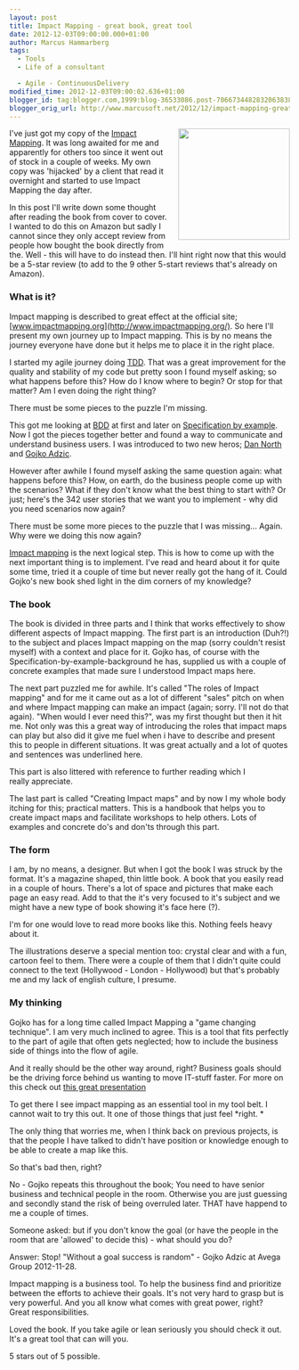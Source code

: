 ```yaml
---
layout: post
title: Impact Mapping - great book, great tool
date: 2012-12-03T09:00:00.000+01:00
author: Marcus Hammarberg
tags:
  - Tools
  - Life of a consultant

  - Agile - ContinuousDelivery
modified_time: 2012-12-03T09:00:02.636+01:00
blogger_id: tag:blogger.com,1999:blog-36533086.post-7066734482832063838
blogger_orig_url: http://www.marcusoft.net/2012/12/impact-mapping-great-book-great-tool.html
---
```



<div dir="ltr" style="text-align: left;" trbidi="on">

<div class="separator" style="clear: both; text-align: center;">

<a href="http://impactmapping.org/site/cover500.png"
data-imageanchor="1"
style="clear: right; float: right; margin-bottom: 1em; margin-left: 1em;"><img
src="http://impactmapping.org/site/cover500.png" data-border="0"
width="200" height="200" /></a>

</div>

I've just got my copy of the [Impact
Mapping](http://impactmapping.org/book.php). It was long awaited for me
and apparently for others too since it went out of stock in a couple of
weeks. My own copy was 'hijacked' by a client that read it overnight and
started to use Impact Mapping the day after.

In this post I'll write down some thought after reading the book from
cover to cover. I wanted to do this on Amazon but sadly I cannot since
they only accept review from people how bought the book directly from
the. Well - this will have to do instead then.
I'll hint right now that this would be a 5-star review (to add to the 9
other 5-start reviews that's already on Amazon).
### What is it?

<div>

Impact mapping is described to great effect at the official site;
[www.impactmapping.org](http://www.impactmapping.org/). So here I'll
present my own journey up to Impact mapping. This is by no means the
journey everyone have done but it helps me to place it in the right
place. 

</div>

<div>
</div>

<div>

I started my agile journey doing
[TDD](http://en.wikipedia.org/wiki/Test-driven_development). That was a
great improvement for the quality and stability of my code but pretty
soon I found myself asking; so what happens before this? How do I know
where to begin? Or stop for that matter? Am I even doing the right
thing?

</div>

<div>

There must be some pieces to the puzzle I'm missing. 

</div>

<div>
</div>

<div>

This got me looking at [BDD](http://dannorth.net/introducing-bdd/) at
first and later on [Specification by
example](http://specificationbyexample.com/). Now I got the pieces
together better and found a way to communicate and understand business
users. I was introduced to two new heros; [Dan
North](http://dannorth.net/) and [Gojko Adzic](http://gojko.net/). 

</div>

<div>

However after awhile I found myself asking the same question again: what
happens before this? How, on earth, do the business people come up with
the scenarios? What if they don't know what the best thing to start
with? Or just; here's the 342 user stories that we want you to
implement - why did you need scenarios now again? 

</div>

<div>

There must be some more pieces to the puzzle that I was missing...
Again. Why were we doing this now again?

</div>

<div>
</div>

<div>

[Impact mapping](http://www.impactmapping.org/) is the next logical
step. This is how to come up with the next important thing is to
implement. I've read and heard about it for quite some time, tried it a
couple of time but never really got the hang of it. Could Gojko's new
book shed light in the dim corners of my knowledge? 

</div>

### The book

<div>

The book is divided in three parts and I think that works effectively to
show different aspects of Impact mapping. The first part is an
introduction (Duh?!) to the subject and places Impact mapping on the map
(sorry couldn't resist myself) with a context and place for it. Gojko
has, of course with the Specification-by-example-background he has,
supplied us with a couple of concrete examples that made sure I
understood Impact maps here. 

</div>

<div>
</div>

<div>

The next part puzzled me for awhile. It's called "The roles of Impact
mapping" and for me it came out as a lot of different "sales" pitch on
when and where Impact mapping can make an impact (again; sorry. I'll not
do that again). "When would I ever need this?", was my first thought but
then it hit me. Not only was this a great way of introducing the roles
that impact maps can play but also did it give me fuel when i have to
describe and present this to people in different situations. It was
great actually and a lot of quotes and sentences was underlined here.

</div>

<div>

This part is also littered with reference to further reading which I
really appreciate. 

</div>

<div>
</div>

<div>

The last part is called "Creating Impact maps" and by now I my whole
body itching for this; practical matters. This is a handbook that helps
you to create impact maps and facilitate workshops to help others. Lots
of examples and concrete do's and don'ts through this part. 

</div>

### The form

<div>

I am, by no means, a designer. But when I got the book I was struck by
the format. It's a magazine shaped, thin little book. A book that you
easily read in a couple of hours. There's a lot of space and pictures
that make each page an easy read. Add to that the it's very focused to
it's subject and we might have a new type of book showing it's face here
(?). 

</div>

<div>

I'm for one would love to read more books like this. Nothing feels heavy
about it. 

</div>

<div>
</div>

<div>

The illustrations deserve a special mention too: crystal clear and with
a fun, cartoon feel to them. There were a couple of them that I didn't
quite could connect to the text (Hollywood - London - Hollywood) but
that's probably me and my lack of english culture, I presume.

</div>

### My thinking

<div>

Gojko has for a long time called Impact Mapping a "game changing
technique". I am very much inclined to agree. This is a tool that fits
perfectly to the part of agile that often gets neglected; how to include
the business side of things into the flow of agile. 

</div>

<div>

And it really should be the other way around, right? Business goals
should be the driving force behind us wanting to move IT-stuff faster.
For more on this check out [this great
presentation](http://skillsmatter.com/podcast/home/make-impact-not-software)

</div>

<div>
</div>

<div>

To get there I see impact mapping as an essential tool in my tool belt.
I cannot wait to try this out. It one of those things that just feel
*right. *

</div>

<div>
</div>

<div>

The only thing that worries me, when I think back on previous projects,
is that the people I have talked to didn't have position or knowledge
enough to be able to create a map like this. 

</div>

<div>

So that's bad then, right? 

</div>

<div>

No - Gojko repeats this throughout the book; You need to have senior
business and technical people in the room. Otherwise you are just
guessing and secondly stand the risk of being overruled later. THAT have
happend to me a couple of times. 

</div>

<div>
</div>

<div>

Someone asked: but if you don't know the goal (or have the people in the
room that are 'allowed' to decide this) - what should you do? 

</div>

<div>

Answer: Stop! "Without a goal success is random" - Gojko Adzic at Avega
Group 2012-11-28.  

</div>

<div>
</div>

<div>

Impact mapping is a business tool. To help the business find and
prioritize between the efforts to achieve their goals. It's not very
hard to grasp but is very powerful. And you all know what comes with
great power, right? Great responsibilities. 

</div>

<div>
</div>

<div>

Loved the book. If you take agile or lean seriously you should check it
out. It's a great tool that can will you. 

</div>

<div>
</div>

<div>

5 stars out of 5 possible.

</div>

</div>
